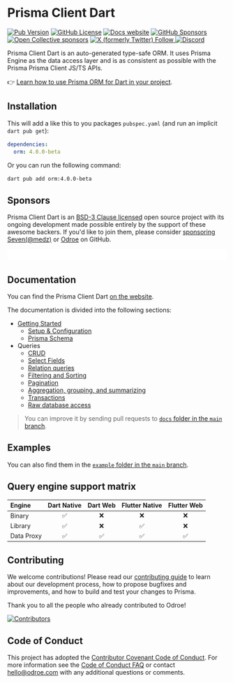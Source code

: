 # Prisma Client Dart

[![Pub Version](https://img.shields.io/pub/v/orm?include_prereleases)](https://pub.dev/packages/orm)
[![GitHub License](https://img.shields.io/github/license/medz/prisma-dart)](https://github.com/medz/prisma-dart/blob/main/LICENSE)
[![Docs website](https://img.shields.io/badge/docs-prisma.pub-brightgreen)](https://prisma.pub/)
[![GitHub Sponsors](https://img.shields.io/github/sponsors/medz?label=github%20sponsors)](https://github.com/sponsors/medz)
[![Open Collective sponsors](https://img.shields.io/opencollective/sponsors/openodroe?label=open%20collective)](https://opencollective.com/openodroe)
[![X (formerly Twitter) Follow](https://img.shields.io/twitter/follow/shiweidu)
](https://twitter.com/shiweidu)
[![Discord](https://img.shields.io/discord/1035043284457881620?label=discord)](https://discord.gg/ms2X9TQMR8)

Prisma Client Dart is an auto-generated type-safe ORM. It uses Prisma Engine as the data access layer and is as consistent as possible with the Prisma Prisma Client JS/TS APIs.

👉 [Learn how to use Prisma ORM for Dart in your project](https://prisma.pub/).

## Installation

This will add a like this to you packages `pubspec.yaml` (and run an implicit `dart pub get`):

```yaml
dependencies:
  orm: 4.0.0-beta
```

Or you can run the following command:

```bash
dart pub add orm:4.0.0-beta
```

## Sponsors

Prisma Client Dart is an [BSD-3 Clause licensed](https://github.com/medz/prisma-dart/blob/main/LICENSE) open source project with its ongoing development made possible entirely by the support of these awesome backers. If you'd like to join them, please consider [sponsoring Seven(@medz)](https://github.com/sponsors/medz) or [Odroe](https://opencollective.com/openodroe) on GitHub.

<p align="center">
  <a target="_blank" href="https://github.com/sponsors/odroe#sponsors">
    <img alt="sponsors" src="https://github.com/odroe/.github/raw/main/sponsors.svg">
  </a>
</p>

## Documentation

You can find the Prisma Client Dart [on the website](https://prisma.pub).

The documentation is divided into the following sections:

- [Getting Started](https://prisma.pub/getting-started/)
  - [Setup & Configuration](https://prisma.pub/getting-started/setup.html)
  - [Prisma Schema](https://prisma.pub/getting-started/schema.html)
- Queries
  - [CRUD](https://prisma.pub/queries/crud.html)
  - [Select Fields](https://prisma.pub/queries/select-fields.html)
  - [Relation queries](https://prisma.pub/queries/relation-queries.html)
  - [Filtering and Sorting](https://prisma.pub/queries/filtering-and-sorting.html)
  - [Pagination](https://prisma.pub/queries/pagination.html)
  - [Aggregation, grouping, and summarizing](https://prisma.pub/queries/aggregation-grouping-summarizing.html)
  - [Transactions](https://prisma.pub/queries/transactions.html)
  - [Raw database access](https://prisma.pub/queries/raw-database-access.html)

> You can improve it by sending pull requests to [`docs` folder in the `main` branch](https://github.com/odroe/prisma-dart/tree/main/docs).

## Examples

You can also find them in the [`example` folder in the `main` branch](https://github.com/odroe/prisma-dart/tree/main/example).

## Query engine support matrix

| Engine     | Dart Native | Dart Web | Flutter Native | Flutter Web |
| :--------- | :---------: | :------: | :------------: | :---------: |
| Binary     |     ✅      |    ❌    |       ❌       |     ❌      |
| Library    |     ✅      |    ❌    |       ✅       |     ❌      |
| Data Proxy |     ✅      |    ✅    |       ✅       |     ✅      |

## Contributing

We welcome contributions! Please read our [contributing guide](CONTRIBUTING.md) to learn about our development process, how to propose bugfixes and improvements, and how to build and test your changes to Prisma.

Thank you to all the people who already contributed to Odroe!

[![Contributors](https://opencollective.com/openodroe/contributors.svg?width=890)](https://github.com/odroe/prisma-dart/graphs/contributors)

## Code of Conduct

This project has adopted the [Contributor Covenant Code of Conduct](CODE_OF_CONDUCT.md). For more information see the [Code of Conduct FAQ](https://www.contributor-covenant.org/faq) or contact [hello@odroe.com](mailto:hello@odroe.com) with any additional questions or comments.
